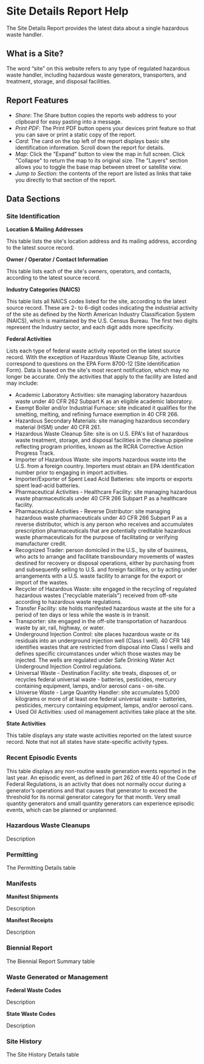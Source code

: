 # Site Details Report Help

The Site Details Report provides the latest data about a single hazardous waste handler.

## What is a Site?

The word “site” on this website refers to any type of regulated hazardous waste handler, including hazardous waste generators, transporters, and treatment, storage, and disposal facilities.

## Report Features

- *Share*: The Share button copies the reports web address to your clipboard for easy pasting into a message.
- *Print PDF*: The Print PDF button opens your devices print feature so that you can save or print a static copy of the report.
- *Card*: The card on the top left of the report displays basic site identification information. Scroll down the report for details.
- *Map*: Click the "Expand" button to view the map in full screen. Click "Collapse" to return the map to its original size. The "Layers" section allows you to toggle the base map between street or satellite view. 
- *Jump to Section*: the contents of the report are listed as links that take you directly to that section of the report.
  
## Data Sections

### Site Identification

**Location & Mailing Addresses**

This table lists the site's location address and its mailing address, according to the latest source record.

**Owner / Operator / Contact Information**

This table lists each of the site's owners, operators, and contacts, according to the latest source record.
  
**Industry Categories (NAICS)**

This table lists all NAICS codes listed for the site, according to the latest source record. These are 2- to 6-digit codes indicating the industrial activity of the site as defined by the North American Industry Classification System (NAICS), which is maintained by the U.S. Census Bureau. The first two digits represent the Industry sector, and each digit adds more specificity.

**Federal Activities**

Lists each type of federal waste activity reported on the latest source record. With the exception of Hazardous Waste Cleanup Site, activities correspond to questions on the EPA Form 8700-12 (Site Identification Form). Data is based on the site's most recent notification, which may no longer be accurate. Only the activities that apply to the facility are listed and may include:

- Academic Laboratory Activities: site managing laboratory hazardous waste under 40 CFR 262 Subpart K as an eligible academic laboratory.
- Exempt Boiler and/or Industrial Furnace: site indicated it qualifies for the smelting, melting, and refining furnace exemption in 40 CFR 266.
- Hazardous Secondary Materials: site managing hazardous secondary material (HSM) under 40 CFR 261.
- Hazardous Waste Cleanup Site: site is on U.S. EPA's list of hazardous waste treatment, storage, and disposal facilities in the cleanup pipeline reflecting program priorities, known as the RCRA Corrective Action Progress Track.
- Importer of Hazardous Waste: site imports hazardous waste into the U.S. from a foreign country. Importers must obtain an EPA identification number prior to engaging in import activities.
- Importer/Exporter of Spent Lead Acid Batteries: site imports or exports spent lead-acid batteries.
- Pharmaceutical Activities - Healthcare Facility: site managing hazardous waste pharmaceuticals under 40 CFR 266 Subpart P as a healthcare facility.
- Pharmaceutical Activities - Reverse Distributor: site managing hazardous waste pharmaceuticals under 40 CFR 266 Subpart P as a reverse distributor, which is any person who receives and accumulates prescription pharmaceuticals that are potentially creditable hazardous waste pharmaceuticals for the purpose of facilitating or verifying manufacturer credit.
- Recognized Trader: person domiciled in the U.S., by site of business, who acts to arrange and facilitate transboundary movements of wastes destined for recovery or disposal operations, either by purchasing from and subsequently selling to U.S. and foreign facilities, or by acting under arrangements with a U.S. waste facility to arrange for the export or import of the wastes.
- Recycler of Hazardous Waste: site engaged in the recycling of regulated hazardous wastes ("recyclable materials") received from off-site according to hazardous waste regulations.
- Transfer Facility: site holds manifested hazardous waste at the site for a period of ten days or less while the waste is in transit.
- Transporter: site engaged in the off-site transportation of hazardous waste by air, rail, highway, or water.
- Underground Injection Control: site places hazardous waste or its residuals into an underground injection well (Class I well). 40 CFR 148 identifies wastes that are restricted from disposal into Class I wells and defines specific circumstances under which those wastes may be injected. The wells are regulated under Safe Drinking Water Act Underground Injection Control regulations.
- Universal Waste - Destination Facility: site treats, disposes of, or recycles federal universal waste - batteries, pesticides, mercury containing equipment, lamps, and/or aerosol cans - on-site.
- Universe Waste - Large Quantity Handler: site accumulates 5,000 kilograms or more of at least one federal universal waste - batteries, pesticides, mercury containing equipment, lamps, and/or aerosol cans.
- Used Oil Activities: used oil management activities take place at the site.

**State Activities**

This table displays any state waste activities reported on the latest source record. Note that not all states have state-specific activity types.

### Recent Episodic Events

This table displays any non-routine waste generation events reported in the last year. An episodic event, as defined in part 262 of title 40 of the Code of Federal Regulations, is an activity that does not normally occur during a generator’s operations and that causes that generator to exceed the threshold for its normal generator category for that month. Very small quantity generators and small quantity generators can experience episodic events, which can be planned or unplanned.

### Hazardous Waste Cleanups

Description

### Permitting

The Permitting Details table

### Manifests

**Manifest Shipments**

Description

**Manifest Receipts**

Description

### Biennial Report

The Biennial Report Summary table 

### Waste Generated or Management

**Federal Waste Codes**

Description

**State Waste Codes**

Description

### Site History

The Site History Details table
